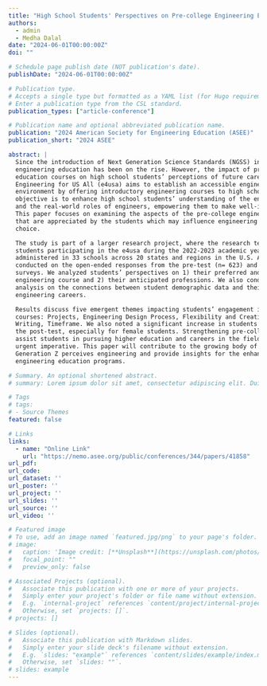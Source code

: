 ```yaml
---
title: "High School Students' Perspectives on Pre-college Engineering Education Courses (Fundamental)"
authors:
  - admin
  - Medha Dalal
date: "2024-06-01T00:00:00Z"
doi: ""

# Schedule page publish date (NOT publication's date).
publishDate: "2024-06-01T00:00:00Z"

# Publication type.
# Accepts a single type but formatted as a YAML list (for Hugo requirements).
# Enter a publication type from the CSL standard.
publication_types: ["article-conference"]

# Publication name and optional abbreviated publication name.
publication: "2024 American Society for Engineering Education (ASEE)"
publication_short: "2024 ASEE"

abstract: |
  Since the introduction of Next Generation Science Standards (NGSS) in 2013, pre-college
  engineering education has been on the rise. However, the impact of pre-college engineering
  education courses on high school students’ perceptions of future careers remains unclear.
  Engineering for US All (e4usa) aims to establish an accessible engineering education
  environment by offering introductory engineering courses to high school students. The core
  objective is to enhance high school students’ understanding of the engineering design process
  and the real-world roles of engineers, empowering them to make well-informed career choices.
  This paper focuses on examining the aspects of the pre-college engineering education curriculum
  that are appreciated by the students which may influence engineering as their future career
  choice.

  The study is part of a larger research project, where the research team conducted surveys of
  students participating in the e4usa during the 2022-2023 academic year. The survey was
  administered in 33 schools across 20 states and regions in the U.S. A qualitative analysis was
  conducted on the open-ended responses from the pre-test (n= 623) and post-test (n= 296)
  surveys. We analyzed students’ perspectives on 1) their preferred and least favored aspects of the
  engineering course and 2) their anticipated professions. We also conducted a quantitative
  analysis on the connections between student demographic data and their consideration of future
  engineering careers.

  Results discuss five emergent themes impacting students’ engagement in pre-college engineering
  courses: Projects, Engineering Design Process, Flexibility and Creativity, Assignment and
  Writing, Timeframe. We also noted a significant increase in students’ interest in engineering in
  the post-test, especially for female students. Strengthening pre-college engineering education to
  assist students in pursuing higher education and careers in the field of engineering has become an
  urgent imperative. This paper will contribute to the growing body of knowledge on how
  Generation Z perceives engineering and provide insights for the enhancement of future
  engineering education programs.

# Summary. An optional shortened abstract.
# summary: Lorem ipsum dolor sit amet, consectetur adipiscing elit. Duis posuere tellus ac convallis placerat. Proin tincidunt magna sed ex sollicitudin condimentum.

# Tags
# tags:
# - Source Themes
featured: false

# Links
links:
  - name: "Online Link"
    url: "https://nemo.asee.org/public/conferences/344/papers/41858"
url_pdf: 
url_code: 
url_dataset: ''
url_poster: ''
url_project: ''
url_slides: ''
url_source: ''
url_video: ''

# Featured image
# To use, add an image named `featured.jpg/png` to your page's folder. 
# image:
#   caption: 'Image credit: [**Unsplash**](https://unsplash.com/photos/jdD8gXaTZsc)'
#   focal_point: ""
#   preview_only: false

# Associated Projects (optional).
#   Associate this publication with one or more of your projects.
#   Simply enter your project's folder or file name without extension.
#   E.g. `internal-project` references `content/project/internal-project/index.md`.
#   Otherwise, set `projects: []`.
# projects: []

# Slides (optional).
#   Associate this publication with Markdown slides.
#   Simply enter your slide deck's filename without extension.
#   E.g. `slides: "example"` references `content/slides/example/index.md`.
#   Otherwise, set `slides: ""`.
# slides: example
---
```


